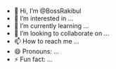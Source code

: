 - 👋 Hi, I’m @BossRakibul
- 👀 I’m interested in ...
- 🌱 I’m currently learning ...
- 💞️ I’m looking to collaborate on ...
- 📫 How to reach me ...
- 😄 Pronouns: ...
- ⚡ Fun fact: ...

<!---
BossRakibul/BossRakibul is a ✨ special ✨ repository because its `README.md` (this file) appears on your GitHub profile.
You can click the Preview link to take a look at your changes.
--->
